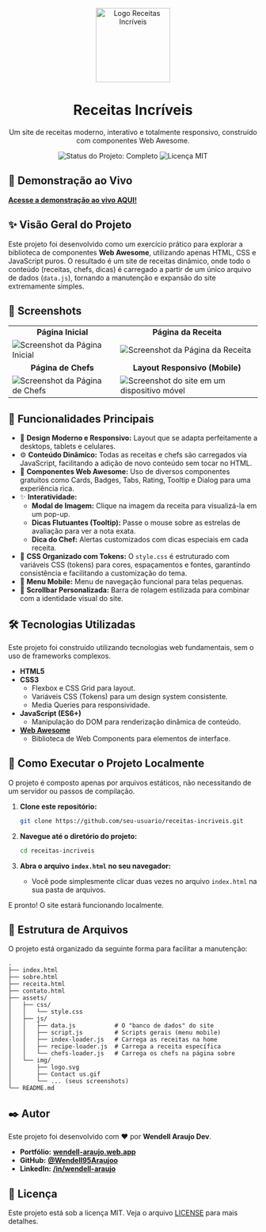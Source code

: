 <p align="center">
  <img src="https://receitas-incriveis-wma.web.app/assets/img/logo.png" alt="Logo Receitas Incríveis" width="150"/>
</p>

<h1 align="center">
  Receitas Incríveis
</h1>

<p align="center">
  Um site de receitas moderno, interativo e totalmente responsivo, construído com componentes Web Awesome.
</p>

<p align="center">
  <img src="https://img.shields.io/badge/Status-Completo-brightgreen?style=for-the-badge" alt="Status do Projeto: Completo">
  <img src="https://img.shields.io/badge/Licen%C3%A7a-MIT-blue?style=for-the-badge" alt="Licença MIT">
</p>

## 🚀 Demonstração ao Vivo

**[Acesse a demonstração ao vivo AQUI!](https://receitas-incriveis-wma.web.app)**

## ✨ Visão Geral do Projeto

Este projeto foi desenvolvido como um exercício prático para explorar a biblioteca de componentes **Web Awesome**, utilizando apenas HTML, CSS e JavaScript puros. O resultado é um site de receitas dinâmico, onde todo o conteúdo (receitas, chefs, dicas) é carregado a partir de um único arquivo de dados (`data.js`), tornando a manutenção e expansão do site extremamente simples.

## 📸 Screenshots

<table width="100%">
  <tr>
    <td align="center"><strong>Página Inicial</strong></td>
    <td align="center"><strong>Página da Receita</strong></td>
  </tr>
  <tr>
    <td><img src="https://receitas-incriveis-wma.web.app/assets/img/screenshot-home.png" alt="Screenshot da Página Inicial"></td>
    <td><img src="https://receitas-incriveis-wma.web.app/assets/img/screenshot-receita.png" alt="Screenshot da Página da Receita"></td>
  </tr>
  <tr>
    <td align="center"><strong>Página de Chefs</strong></td>
    <td align="center"><strong>Layout Responsivo (Mobile)</strong></td>
  </tr>
  <tr>
    <td><img src="https://receitas-incriveis-wma.web.app/assets/img/screenshot-chefs.png" alt="Screenshot da Página de Chefs"></td>
    <td><img src="https://receitas-incriveis-wma.web.app/assets/img/screenshot-mobile.png" alt="Screenshot do site em um dispositivo móvel"></td>
  </tr>
</table>

## 🎯 Funcionalidades Principais

*   🎨 **Design Moderno e Responsivo:** Layout que se adapta perfeitamente a desktops, tablets e celulares.
*   ⚙️ **Conteúdo Dinâmico:** Todas as receitas e chefs são carregados via JavaScript, facilitando a adição de novo conteúdo sem tocar no HTML.
*   🧩 **Componentes Web Awesome:** Uso de diversos componentes gratuitos como Cards, Badges, Tabs, Rating, Tooltip e Dialog para uma experiência rica.
*   ✨ **Interatividade:**
    *   **Modal de Imagem:** Clique na imagem da receita para visualizá-la em um pop-up.
    *   **Dicas Flutuantes (Tooltip):** Passe o mouse sobre as estrelas de avaliação para ver a nota exata.
    *   **Dica do Chef:** Alertas customizados com dicas especiais em cada receita.
*   🎨 **CSS Organizado com Tokens:** O `style.css` é estruturado com variáveis CSS (tokens) para cores, espaçamentos e fontes, garantindo consistência e facilitando a customização do tema.
*   📱 **Menu Mobile:** Menu de navegação funcional para telas pequenas.
*   📜 **Scrollbar Personalizada:** Barra de rolagem estilizada para combinar com a identidade visual do site.

## 🛠️ Tecnologias Utilizadas

Este projeto foi construído utilizando tecnologias web fundamentais, sem o uso de frameworks complexos.

*   **HTML5**
*   **CSS3**
    *   Flexbox e CSS Grid para layout.
    *   Variáveis CSS (Tokens) para um design system consistente.
    *   Media Queries para responsividade.
*   **JavaScript (ES6+)**
    *   Manipulação do DOM para renderização dinâmica de conteúdo.
*   **[Web Awesome](https://webawesome.com/)**
    *   Biblioteca de Web Components para elementos de interface.

## 🚀 Como Executar o Projeto Localmente

O projeto é composto apenas por arquivos estáticos, não necessitando de um servidor ou passos de compilação.

1.  **Clone este repositório:**
    ```bash
    git clone https://github.com/seu-usuario/receitas-incriveis.git
    ```

2.  **Navegue até o diretório do projeto:**
    ```bash
    cd receitas-incriveis
    ```

3.  **Abra o arquivo `index.html` no seu navegador:**
    *   Você pode simplesmente clicar duas vezes no arquivo `index.html` na sua pasta de arquivos.

E pronto! O site estará funcionando localmente.

## 📂 Estrutura de Arquivos

O projeto está organizado da seguinte forma para facilitar a manutenção:

```
.
├── index.html
├── sobre.html
├── receita.html
├── contato.html
├── assets/
│   ├── css/
│   │   └── style.css
│   ├── js/
│   │   ├── data.js           # O "banco de dados" do site
│   │   ├── script.js         # Scripts gerais (menu mobile)
│   │   ├── index-loader.js   # Carrega as receitas na home
│   │   ├── recipe-loader.js  # Carrega a receita específica
│   │   └── chefs-loader.js   # Carrega os chefs na página sobre
│   └── img/
│       ├── logo.svg
│       ├── Contact us.gif
│       └── ... (seus screenshots)
└── README.md
```

## ✒️ Autor

Este projeto foi desenvolvido com ❤️ por **Wendell Araujo Dev**.

*   **Portfólio:** **[wendell-araujo.web.app](https://wendell-araujo.web.app/)**
*   **GitHub:** **[@Wendell95Araujoo](https://github.com/Wendell95Araujo)**
*   **LinkedIn:** **[/in/wendell-araujo](linkedin.com/in/wendell-araujo/)**

## 📄 Licença

Este projeto está sob a licença MIT. Veja o arquivo [LICENSE](LICENSE) para mais detalhes.
